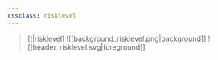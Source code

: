 ```yaml
---
cssclass: risklevel
---
```

>[!|risklevel]
![[background_risklevel.png|background]]
![[header_risklevel.svg|foreground]]